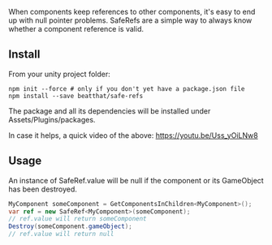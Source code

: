 <a href="readme"></a>When components keep references to other components, it's easy to end up with null pointer problems. SafeRefs are a simple way to always know whether a component reference is valid.

## Install

From your unity project folder:

    npm init --force # only if you don't yet have a package.json file
    npm install --save beatthat/safe-refs

The package and all its dependencies will be installed under Assets/Plugins/packages.

In case it helps, a quick video of the above: https://youtu.be/Uss_yOiLNw8

## Usage

An instance of SafeRef<MyComponent>.value will be null if the component or its GameObject has been destroyed.

```csharp
MyComponent someComponent = GetComponentsInChildren<MyComponent>();
var ref = new SafeRef<MyComponent>(someComponent);
// ref.value will return someComponent
Destroy(someComponent.gameObject);
// ref.value will return null
```
